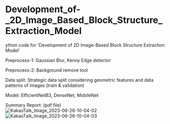 # Development_of-_2D_Image_Based_Block_Structure_Extraction_Model
ython code for 'Development of 2D Image-Based Block Structure Extraction Model'

Preprocess-1: Gaussian Blur, Kenny Edge detector

Preprocess-2: Background remove tool

Data split: Strategic data split considering geometric features and data patterns of images (train & validation)

Model: EfficientNetB3, DenseNet, MobileNet

Summary Report: (pdf file)<Br/>
![KakaoTalk_Image_2023-06-26-10-04-02](https://github.com/shOh-ai/Block_Structure_Extraction_model/assets/119600394/8f2651f5-a868-4354-bf8c-9ae024ad7a16)<Br>
![KakaoTalk_Image_2023-06-26-10-04-03](https://github.com/shOh-ai/Block_Structure_Extraction_model/assets/119600394/13e1d887-97d7-4841-8505-b38b7b4137ef)

